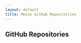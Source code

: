 ```yaml
---
layout: default
title: Meine GitHub Repositories
---
```


## GitHub Repositories

<ul id="repo-list"></ul>

<script>
document.addEventListener("DOMContentLoaded", function() {
  fetch('https://api.github.com/users/volkansah/repos')
    .then(response => response.json())
    .then(data => {
      console.log(data); // Überprüft, welche Daten von der API zurückgegeben werden
      let repoList = document.getElementById('repo-list');
      data.forEach(repo => {
        // Überprüft, ob das Repository ein Fork ist anhand des Namens
        if (repo.name.endsWith('-fork')) {
          // Optional: Forks hervorheben oder anders darstellen
          let listItem = document.createElement('li');
          let parentRepo = repo.parent ? repo.parent.full_name : 'Unbekanntes Repository';
          listItem.innerHTML = `<a href="${repo.html_url}">${repo.name}</a> - Geforkt von ${parentRepo}`;
          repoList.appendChild(listItem);
        } else {
          // Normale Anzeige für eigene Repositories
          let listItem = document.createElement('li');
          listItem.innerHTML = `<a href="${repo.html_url}">${repo.name}</a> - ${repo.description}`;
          repoList.appendChild(listItem);
        }
      });
    })
    .catch(error => {
      console.error('Error fetching repos:', error);
      document.getElementById('repo-list').innerHTML = '<li>Fehler beim Laden der Repositories.</li>';
    });
});
</script>
